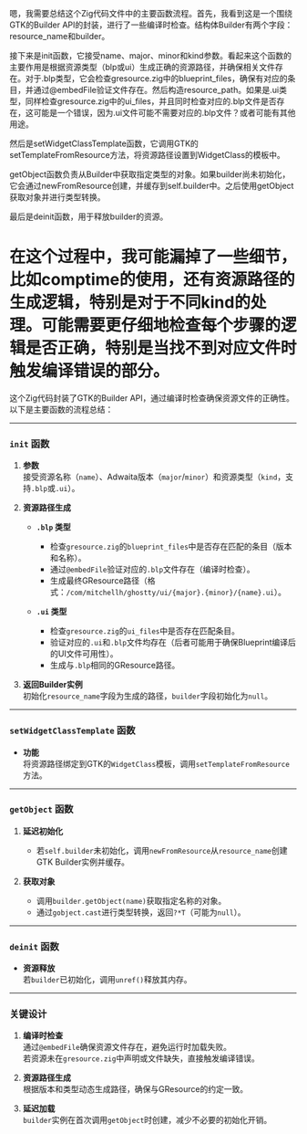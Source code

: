 嗯，我需要总结这个Zig代码文件中的主要函数流程。首先，我看到这是一个围绕GTK的Builder API的封装，进行了一些编译时检查。结构体Builder有两个字段：resource_name和builder。

接下来是init函数，它接受name、major、minor和kind参数。看起来这个函数的主要作用是根据资源类型（blp或ui）生成正确的资源路径，并确保相关文件存在。对于.blp类型，它会检查gresource.zig中的blueprint_files，确保有对应的条目，并通过@embedFile验证文件存在。然后构造resource_path。如果是.ui类型，同样检查gresource.zig中的ui_files，并且同时检查对应的.blp文件是否存在，这可能是一个错误，因为.ui文件可能不需要对应的.blp文件？或者可能有其他用途。

然后是setWidgetClassTemplate函数，它调用GTK的setTemplateFromResource方法，将资源路径设置到WidgetClass的模板中。

getObject函数负责从Builder中获取指定类型的对象。如果builder尚未初始化，它会通过newFromResource创建，并缓存到self.builder中。之后使用getObject获取对象并进行类型转换。

最后是deinit函数，用于释放builder的资源。

在这个过程中，我可能漏掉了一些细节，比如comptime的使用，还有资源路径的生成逻辑，特别是对于不同kind的处理。可能需要更仔细地检查每个步骤的逻辑是否正确，特别是当找不到对应文件时触发编译错误的部分。
================================================
这个Zig代码封装了GTK的Builder API，通过编译时检查确保资源文件的正确性。以下是主要函数的流程总结：

---

### **`init` 函数**
1. **参数**  
   接受资源名称（`name`）、Adwaita版本（`major`/`minor`）和资源类型（`kind`，支持`.blp`或`.ui`）。

2. **资源路径生成**  
   - **`.blp` 类型**  
     - 检查`gresource.zig`的`blueprint_files`中是否存在匹配的条目（版本和名称）。  
     - 通过`@embedFile`验证对应的`.blp`文件存在（编译时检查）。  
     - 生成最终GResource路径（格式：`/com/mitchellh/ghostty/ui/{major}.{minor}/{name}.ui`）。  

   - **`.ui` 类型**  
     - 检查`gresource.zig`的`ui_files`中是否存在匹配条目。  
     - 验证对应的`.ui`和`.blp`文件均存在（后者可能用于确保Blueprint编译后的UI文件可用性）。  
     - 生成与`.blp`相同的GResource路径。  

3. **返回Builder实例**  
   初始化`resource_name`字段为生成的路径，`builder`字段初始化为`null`。

---

### **`setWidgetClassTemplate` 函数**
- **功能**  
  将资源路径绑定到GTK的`WidgetClass`模板，调用`setTemplateFromResource`方法。

---

### **`getObject` 函数**
1. **延迟初始化**  
   - 若`self.builder`未初始化，调用`newFromResource`从`resource_name`创建GTK Builder实例并缓存。  

2. **获取对象**  
   - 调用`builder.getObject(name)`获取指定名称的对象。  
   - 通过`gobject.cast`进行类型转换，返回`?*T`（可能为`null`）。

---

### **`deinit` 函数**
- **资源释放**  
  若`builder`已初始化，调用`unref()`释放其内存。

---

### **关键设计**
1. **编译时检查**  
   通过`@embedFile`确保资源文件存在，避免运行时加载失败。  
   若资源未在`gresource.zig`中声明或文件缺失，直接触发编译错误。

2. **资源路径生成**  
   根据版本和类型动态生成路径，确保与GResource的约定一致。

3. **延迟加载**  
   `builder`实例在首次调用`getObject`时创建，减少不必要的初始化开销。